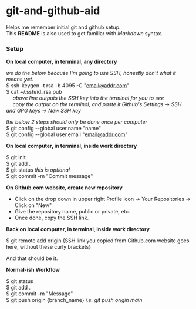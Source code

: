 # git-and-github-aid
Helps me remember initial git and github setup.  
This **README** is also used to get familiar with *Markdown* syntax.

### Setup


**On local computer, in terminal, any directory**  

*we do the below because I'm going to use SSH, honestly don't what it means **yet**.*  
$ ssh-keygen -t rsa -b 4095 -C "email@addr.com"  
$ cat ~/.ssh/id_rsa.pub  
&emsp; *above line outputs the SSH key into the terminal for you to see*  
&emsp; *copy the output on the terminal, and paste it Github's Settings -> SSH and GPG keys -> New SSH key*  

*the below 2 steps should only be done once per computer*  
$ git config --global user.name "name"  
$ git config --global user.email "email@addr.com"

**On local computer, in terminal, inside work directory**  

$ git init  
$ git add .  
$ git status *this is optional*  
$ git commit -m "Commit message"  

**On Github.com website, create new repository** 

- Click on the drop down in upper right Profile icon -> Your Repositories -> Click on "New"  
- Give the repository name, public or private, etc.  
- Once done, copy the SSH link.

**Back on local computer, in terminal, inside work directory**

$ git remote add origin {SSH link you copied from Github.com website goes here, without these curly brackets}  

And that should be it.

**Normal-ish Workflow**  

$ git status  
$ git add .  
$ git commit -m "Message"  
$ git push origin {branch_name} *i.e. git push origin main*
